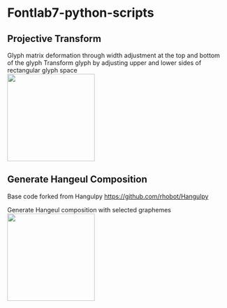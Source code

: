 # Fontlab7-python-scripts

## Projective Transform
Glyph matrix deformation through width adjustment at the top and bottom of the glyph
Transform glyph by adjusting upper and lower sides of rectangular glyph space  
<img src="https://user-images.githubusercontent.com/74699528/194976711-9e208a9a-b4bc-4083-b888-4df1e3ed1f0a.png" width="200" />



## Generate Hangeul Composition 
Base code forked from Hangulpy
https://github.com/rhobot/Hangulpy

Generate Hangeul composition with selected graphemes
<img src="https://user-images.githubusercontent.com/74699528/194976634-37832b2f-68d8-4e44-9b72-3272958923e0.png" width="200" />
